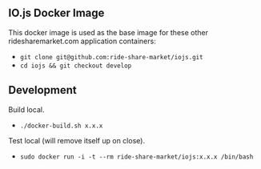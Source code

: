 ## IO.js Docker Image

This docker image is used as the base image for these other ridesharemarket.com application containers:

- `git clone git@github.com:ride-share-market/iojs.git`
- `cd iojs && git checkout develop`

## Development

Build local.

- `./docker-build.sh x.x.x`

Test local (will remove itself up on close).

- `sudo docker run -i -t --rm ride-share-market/iojs:x.x.x /bin/bash`
